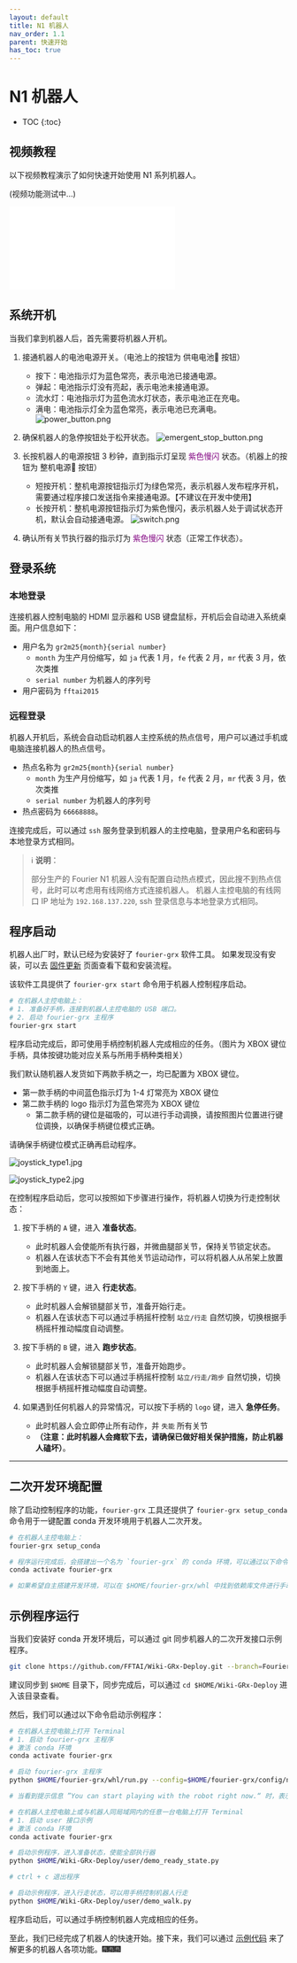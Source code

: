 ```yaml
---
layout: default
title: N1 机器人
nav_order: 1.1
parent: 快速开始
has_toc: true
---
```


# N1 机器人

* TOC
{:toc}

## 视频教程

以下视频教程演示了如何快速开始使用 N1 系列机器人。

(视频功能测试中...)

<iframe src="//player.bilibili.com/player.html?isOutside=true&aid=114318087686944&bvid=BV1hEdSYgEXN&cid=29351805156&p=1" scrolling="no" border="0" frameborder="no" framespacing="0" allowfullscreen="true"></iframe>

## 系统开机

当我们拿到机器人后，首先需要将机器人开机。

1. 接通机器人的电池电源开关。（电池上的按钮为 供电电池🔋 按钮）
    - 按下：电池指示灯为蓝色常亮，表示电池已接通电源。
    - 弹起：电池指示灯没有亮起，表示电池未接通电源。
    - 流水灯：电池指示灯为蓝色流水灯状态，表示电池正在充电。
    - 满电：电池指示灯全为蓝色常亮，表示电池已充满电。
   ![power_button.png](/fourier-grx-N1/assets/images/power_button.png)

2. 确保机器人的急停按钮处于松开状态。
   ![emergent_stop_button.png](/fourier-grx-N1/assets/images/emergent_stop_button.png)

3. 长按机器人的电源按钮 3 秒钟，直到指示灯呈现 <span style="color: purple;">紫色慢闪</span> 状态。（机器上的按钮为 整机电源🔌 按钮）
    - 短按开机：整机电源按钮指示灯为绿色常亮，表示机器人发布程序开机，需要通过程序接口发送指令来接通电源。【不建议在开发中使用】
    - 长按开机：整机电源按钮指示灯为紫色慢闪，表示机器人处于调试状态开机，默认会自动接通电源。
   ![switch.png](/fourier-grx-N1/assets/images/switch.png)

4. 确认所有关节执行器的指示灯为 <span style="color: purple;">紫色慢闪</span> 状态（正常工作状态）。

## 登录系统

### 本地登录

连接机器人控制电脑的 HDMI 显示器和 USB 键盘鼠标，开机后会自动进入系统桌面。用户信息如下：

- 用户名为 `gr2m25{month}{serial number}`
    - `month` 为生产月份缩写，如 `ja` 代表 1 月，`fe` 代表 2 月，`mr` 代表 3 月，依次类推
    - `serial number` 为机器人的序列号
- 用户密码为 `fftai2015`

### 远程登录

机器人开机后，系统会自动启动机器人主控系统的热点信号，用户可以通过手机或电脑连接机器人的热点信号。

- 热点名称为 `gr2m25{month}{serial number}`
    - `month` 为生产月份缩写，如 `ja` 代表 1 月，`fe` 代表 2 月，`mr` 代表 3 月，依次类推
    - `serial number` 为机器人的序列号
- 热点密码为 `66668888`。

连接完成后，可以通过 `ssh` 服务登录到机器人的主控电脑，登录用户名和密码与本地登录方式相同。


> ℹ️ **说明**：
>
> 部分生产的 Fourier N1 机器人没有配置自动热点模式，因此搜不到热点信号，此时可以考虑用有线网络方式连接机器人。
> 机器人主控电脑的有线网口 IP 地址为 `192.168.137.220`, ssh 登录信息与本地登录方式相同。

## 程序启动

机器人出厂时，默认已经为安装好了 `fourier-grx` 软件工具。
如果发现没有安装，可以去 [固件更新](/fourier-grx-N1/docs/update) 页面查看下载和安装流程。

该软件工具提供了 `fourier-grx start` 命令用于机器人控制程序启动。

```bash
# 在机器人主控电脑上：
# 1. 准备好手柄，连接到机器人主控电脑的 USB 端口。
# 2. 启动 fourier-grx 主程序
fourier-grx start
```

程序启动完成后，即可使用手柄控制机器人完成相应的任务。（图片为 XBOX 键位手柄，具体按键功能对应关系与所用手柄种类相关）

我们默认随机器人发货如下两款手柄之一，均已配置为 XBOX 键位。
- 第一款手柄的中间蓝色指示灯为 1-4 灯常亮为 XBOX 键位
- 第二款手柄的 logo 指示灯为蓝色常亮为 XBOX 键位
  - 第二款手柄的键位是磁吸的，可以进行手动调换，请按照图片位置进行键位调换，以确保手柄键位模式正确。

请确保手柄键位模式正确再启动程序。

![joystick_type1.jpg](/fourier-grx-N1/assets/images/joystick_type1.jpg)

![joystick_type2.jpg](/fourier-grx-N1/assets/images/joystick_type2.jpeg)

在控制程序启动后，您可以按照如下步骤进行操作，将机器人切换为行走控制状态：

1. 按下手柄的 `A` 键，进入 **准备状态**。
   - 此时机器人会使能所有执行器，并微曲腿部关节，保持关节锁定状态。
   - 机器人在该状态下不会有其他关节运动动作，可以将机器人从吊架上放置到地面上。

2. 按下手柄的 `Y` 键，进入 **行走状态**。
   - 此时机器人会解锁腿部关节，准备开始行走。
   - 机器人在该状态下可以通过手柄摇杆控制 `站立/行走` 自然切换，切换根据手柄摇杆推动幅度自动调整。

3. 按下手柄的 `B` 键，进入 **跑步状态**。
   - 此时机器人会解锁腿部关节，准备开始跑步。
   - 机器人在该状态下可以通过手柄摇杆控制 `站立/行走/跑步` 自然切换，切换根据手柄摇杆推动幅度自动调整。

4. 如果遇到任何机器人的异常情况，可以按下手柄的 `logo` 键，进入 **急停任务**。
   - 此时机器人会立即停止所有动作，并 `失能` 所有关节 
   - **（注意：此时机器人会瘫软下去，请确保已做好相关保护措施，防止机器人磕坏）**。

---

## 二次开发环境配置

除了启动控制程序的功能，`fourier-grx` 工具还提供了 `fourier-grx setup_conda` 命令用于一键配置 conda 开发环境用于机器人二次开发。

```bash
# 在机器人主控电脑上：
fourier-grx setup_conda

# 程序运行完成后，会搭建出一个名为 `fourier-grx` 的 conda 环境，可以通过以下命令激活该环境
conda activate fourier-grx

# 如果希望自主搭建开发环境，可以在 $HOME/fourier-grx/whl 中找到依赖库文件进行手动安装。
```

## 示例程序运行

当我们安装好 conda 开发环境后，可以通过 git 同步机器人的二次开发接口示例程序。

```bash
git clone https://github.com/FFTAI/Wiki-GRx-Deploy.git --branch=FourierN1
```

建议同步到 `$HOME` 目录下，同步完成后，可以通过 `cd $HOME/Wiki-GRx-Deploy` 进入该目录查看。

然后，我们可以通过以下命令启动示例程序：

```bash
# 在机器人主控电脑上打开 Terminal
# 1. 启动 fourier-grx 主程序
# 激活 conda 环境
conda activate fourier-grx

# 启动 fourier-grx 主程序
python $HOME/fourier-grx/whl/run.py --config=$HOME/fourier-grx/config/n1/config_N1__sdk.yaml

# 当看到提示信息 ”You can start playing with the robot right now.“ 时，表示程序启动成功。
```

```bash
# 在机器人主控电脑上或与机器人同局域网内的任意一台电脑上打开 Terminal
# 1. 启动 user 接口示例
# 激活 conda 环境
conda activate fourier-grx  

# 启动示例程序，进入准备状态，使能全部执行器
python $HOME/Wiki-GRx-Deploy/user/demo_ready_state.py

# ctrl + c 退出程序

# 启动示例程序，进入行走状态，可以用手柄控制机器人行走
python $HOME/Wiki-GRx-Deploy/user/demo_walk.py
```

程序启动后，可以通过手柄控制机器人完成相应的任务。

至此，我们已经完成了机器人的快速开始。接下来，我们可以通过 [示例代码](/fourier-grx-N1/docs/examples) 来了解更多的机器人各项功能。🎆🎆🎆
